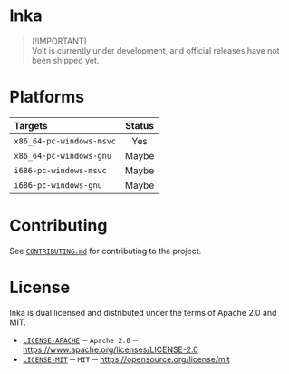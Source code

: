 # Inka
> [!IMPORTANT]\
> Volt is currently under development, and official releases have not been shipped yet.

# Platforms
|        **Targets**       | **Status** |
|:-------------------------|:----------:|
| `x86_64-pc-windows-msvc` |     Yes    |
| `x86_64-pc-windows-gnu`  |    Maybe   |    
| `i686-pc-windows-msvc`   |    Maybe   |
| `i686-pc-windows-gnu`    |    Maybe   |

# Contributing
See [`CONTRIBUTING.md`][CONTRIBUTING] for contributing to the project.

# License
Inka is dual licensed and distributed under the terms of Apache 2.0 and MIT.
- [`LICENSE-APACHE`][LICENSE_APACHE] ─ `Apache 2.0` ─ https://www.apache.org/licenses/LICENSE-2.0
- [`LICENSE-MIT`][LICENSE_MIT] ─ `MIT` ─ https://opensource.org/license/mit

[CONTRIBUTING]: ./.github/CONTRIBUTING.md
[LICENSE_APACHE]: ./LICENSE-APACHE
[LICENSE_MIT]: ./LICENSE-MIT